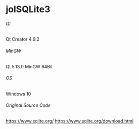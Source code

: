 # jolSQLite3
###### Qt
Qt Creator 4.9.2
###### MinGW
Qt 5.13.0 MinGW 64Bit
###### OS
Windows 10
###### Original Source Code
https://www.sqlite.org/
https://www.sqlite.org/download.html
